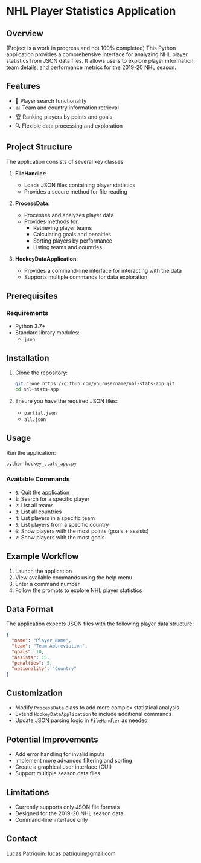# NHL Player Statistics Application

## Overview

(Project is a work in progress and not 100% completed)
This Python application provides a comprehensive interface for analyzing NHL player statistics from JSON data files. It allows users to explore player information, team details, and performance metrics for the 2019-20 NHL season.

## Features

- 🏒 Player search functionality
- 📊 Team and country information retrieval
- 🏆 Ranking players by points and goals
- 🔍 Flexible data processing and exploration

## Project Structure

The application consists of several key classes:

1. **FileHandler**: 
   - Loads JSON files containing player statistics
   - Provides a secure method for file reading

2. **ProcessData**: 
   - Processes and analyzes player data
   - Provides methods for:
     * Retrieving player teams
     * Calculating goals and penalties
     * Sorting players by performance
     * Listing teams and countries

3. **HockeyDataApplication**: 
   - Provides a command-line interface for interacting with the data
   - Supports multiple commands for data exploration

## Prerequisites

### Requirements
- Python 3.7+
- Standard library modules:
  - `json`

## Installation

1. Clone the repository:
   ```bash
   git clone https://github.com/yourusername/nhl-stats-app.git
   cd nhl-stats-app
   ```

2. Ensure you have the required JSON files:
   - `partial.json`
   - `all.json`

## Usage

Run the application:
```bash
python hockey_stats_app.py
```

### Available Commands
- `0`: Quit the application
- `1`: Search for a specific player
- `2`: List all teams
- `3`: List all countries
- `4`: List players in a specific team
- `5`: List players from a specific country
- `6`: Show players with the most points (goals + assists)
- `7`: Show players with the most goals

## Example Workflow

1. Launch the application
2. View available commands using the help menu
3. Enter a command number
4. Follow the prompts to explore NHL player statistics

## Data Format

The application expects JSON files with the following player data structure:
```json
{
  "name": "Player Name",
  "team": "Team Abbreviation",
  "goals": 10,
  "assists": 15,
  "penalties": 5,
  "nationality": "Country"
}
```

## Customization

- Modify `ProcessData` class to add more complex statistical analysis
- Extend `HockeyDataApplication` to include additional commands
- Update JSON parsing logic in `FileHandler` as needed

## Potential Improvements

- Add error handling for invalid inputs
- Implement more advanced filtering and sorting
- Create a graphical user interface (GUI)
- Support multiple season data files

## Limitations

- Currently supports only JSON file formats
- Designed for the 2019-20 NHL season data
- Command-line interface only

## Contact

Lucas Patriquin: lucas.patriquin@gmail.com

